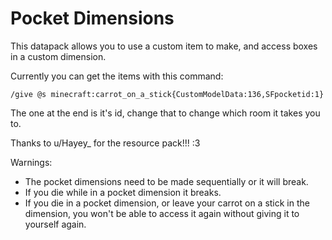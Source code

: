 # Pocket Dimensions
This datapack allows you to use a custom item to make, and access boxes in a custom dimension.

Currently you can get the items with this command:

    /give @s minecraft:carrot_on_a_stick{CustomModelData:136,SFpocketid:1}
  
The one at the end is it's id, change that to change which room it takes you to.

Thanks to u/Hayey_ for the resource pack!!! :3 

Warnings:

* The pocket dimensions need to be made sequentially or it will break.
* If you die while in a pocket dimension it breaks.
* If you die in a pocket dimension, or leave your carrot on a stick in the dimension, you won't be able to access it again without giving it to yourself again.
